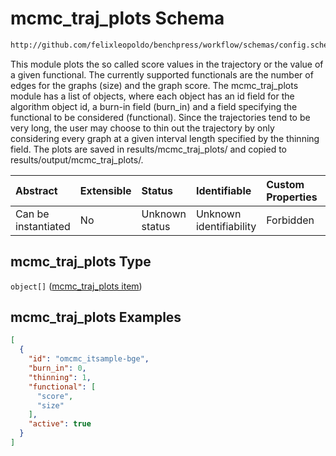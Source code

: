 # mcmc_traj_plots Schema

```txt
http://github.com/felixleopoldo/benchpress/workflow/schemas/config.schema.json#/properties/benchmark_setup/properties/evaluation/properties/mcmc_traj_plots
```

This module plots the so called score values in the trajectory or the value of a given functional. The currently supported functionals are the number of edges for the graphs (size) and the graph score. The mcmc_traj_plots module has a list of objects, where each object has an id field for the algorithm object id, a burn-in field (burn_in) and a field specifying the functional to be considered (functional). Since the trajectories tend to be very long, the user may choose to thin out the trajectory by only considering every graph at a given interval length specified by the thinning field. The plots are saved in results/mcmc_traj_plots/ and copied to results/output/mcmc_traj_plots/.

| Abstract            | Extensible | Status         | Identifiable            | Custom Properties | Additional Properties | Access Restrictions | Defined In                                                       |
| :------------------ | :--------- | :------------- | :---------------------- | :---------------- | :-------------------- | :------------------ | :--------------------------------------------------------------- |
| Can be instantiated | No         | Unknown status | Unknown identifiability | Forbidden         | Allowed               | none                | [config.schema.json*](config.schema.json "open original schema") |

## mcmc_traj_plots Type

`object[]` ([mcmc_traj_plots item](config-definitions-mcmc_traj_plots-item.md))

## mcmc_traj_plots Examples

```json
[
  {
    "id": "omcmc_itsample-bge",
    "burn_in": 0,
    "thinning": 1,
    "functional": [
      "score",
      "size"
    ],
    "active": true
  }
]
```
